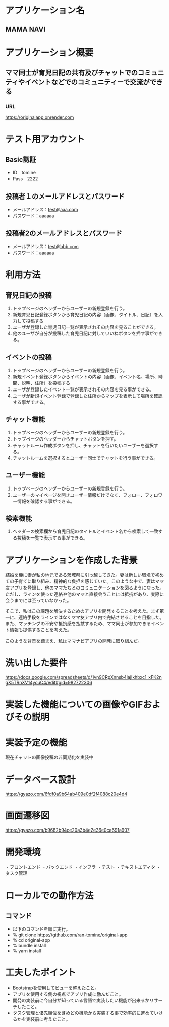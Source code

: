 # アプリケーション名
## MAMA NAVI

# アプリケーション概要
## ママ同士が育児日記の共有及びチャットでのコミュニティやイベントなどでのコミュニティーで交流ができる　　

### URL
https://originalapp.onrender.com

# テスト用アカウント
## Basic認証
 - ID　tomine
 - Pass　2222　　
## 投稿者１のメールアドレスとパスワード
 - メールアドレス：test@aaa.com
 - パスワード：aaaaaa
## 投稿者2のメールアドレスとパスワード
 - メールアドレス：test@bbb.com
 - パスワード：aaaaaa

# 利用方法

## 育児日記の投稿
1. トップページのヘッダーからユーザーの新規登録を行う。
2. 新規育児日記登録ボタンから育児日記の内容（画像、タイトル、日記）を入力して投稿する
3. ユーザが登録した育児日記一覧が表示されその内容を見ることができる。
4. 他のユーザが自分が投稿した育児日記に対していいねボタンを押す事ができる。

## イベントの投稿
1. トップページのヘッダーからユーザーの新規登録を行う。
2. 新規イベント登録ボタンからイベントの内容（画像、イベント名、場所、時間、説明、住所）を投稿する
3. ユーザが登録したイベント一覧が表示されその内容を見る事ができる。
4. ユーザが新規イベント登録で登録した住所からマップを表示して場所を確認する事ができる。

## チャット機能
1. トップページのヘッダーからユーザーの新規登録を行う。
2. トップページのヘッダーからチャットボタンを押す。
3. チャットルーム作成ボタンを押し、チャットを行いたいユーザーを選択する。
4. チャットルームを選択するとユーザー同士でチャットを行う事ができる。

## ユーザー機能
1. トップページのヘッダーからユーザーの新規登録を行う。
2. ユーザーのマイページを開きユーザー情報だけでなく、フォロー、フォロワー情報を確認する事ができる。

## 検索機能
1. ヘッダーの検索欄から育児日記のタイトルとイベント名から検索して一致する投稿を一覧で表示する事ができる。


# アプリケーションを作成した背景

結婚を機に妻が私の地元である茨城県に引っ越してきた。妻は新しい環境で初めての子育てに取り組み、精神的な負担を感じていた。このような中で、妻はママ友アプリを登録し、他のママたちとのコミュニケーションを図るようになった。ただし、ラインを使った連絡や他のママと直接会うことには抵抗があり、実際に会うまでには至っていなかった。

そこで、私はこの課題を解決するためのアプリを開発することを考えた。まず第一に、連絡手段をラインではなくママ友アプリ内で完結させることを目指した。また、マッチングの不安や抵抗感を払拭するため、ママ同士が参加できるイベント情報も提供することを考えた。

このような背景を踏まえ、私はママナビアプリの開発に取り組んだ。

# 洗い出した要件

https://docs.google.com/spreadsheets/d/1vn9CRpXnnsb4lajIkhbxc1_xFK2ngX5TRnXV14ycuC4/edit#gid=982722306

# 実装した機能についての画像やGIFおよびその説明



# 実装予定の機能
現在チャットの画像投稿の非同期化を実装中

# データベース設計
https://gyazo.com/6fdf0a9b64ab409e0df2f4088c20e4d4

# 画面遷移図
https://gyazo.com/b9682b94ce20a3b4e2e36e0ca691a907

# 開発環境
・フロントエンド
・バックエンド
・インフラ
・テスト
・テキストエディタ
・タスク管理

# ローカルでの動作方法
## コマンド
 - 以下のコマンドを順に実行。
 - % git clone https://github.com/ran-tomine/original-app
 - % cd original-app
 - % bundle install
 - % yarn install

# 工夫したポイント
 - Bootstrapを使用してビューを整えたこと。
 - アプリを使用する側の視点でアプリ作成に励んだこと。
 - 開発の実装前に今自分が知っている言語で実装したい機能が出来るかリサーチしたこと。
 - タスク管理と優先順位を含めどの機能から実装する事で効率的に進めていけるかを実装前に考えたこと。
